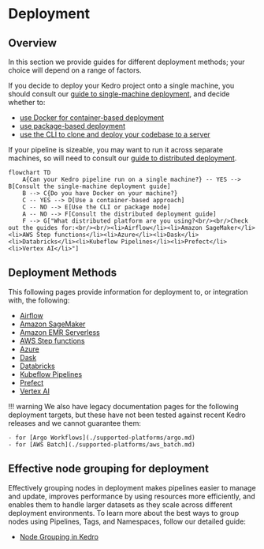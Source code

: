 # Deployment

## Overview

In this section we provide guides for different deployment methods; your choice  will depend on a range of factors.

If you decide to deploy your Kedro project onto a single machine, you should consult our [guide to single-machine deployment](single_machine.md), and decide whether to:

- [use Docker for container-based deployment](./single_machine.md#container-based)
- [use package-based deployment](./single_machine.md#package-based)
- [use the CLI to clone and deploy your codebase to a server](./single_machine.md#cli-based)

If your pipeline is sizeable, you may want to run it across separate machines, so will need to consult our [guide to distributed deployment](distributed.md).

```mermaid
flowchart TD
    A{Can your Kedro pipeline run on a single machine?} -- YES --> B[Consult the single-machine deployment guide]
    B --> C{Do you have Docker on your machine?}
    C -- YES --> D[Use a container-based approach]
    C -- NO --> E[Use the CLI or package mode]
    A -- NO --> F[Consult the distributed deployment guide]
    F --> G["What distributed platform are you using?<br/><br/>Check out the guides for:<br/><br/><li>Airflow</li><li>Amazon SageMaker</li><li>AWS Step functions</li><li>Azure</li><li>Dask</li><li>Databricks</li><li>Kubeflow Pipelines</li><li>Prefect</li><li>Vertex AI</li>"]
```

## Deployment Methods

This following pages provide information for deployment to, or integration with, the following:

- [Airflow](airflow.md)
- [Amazon SageMaker](amazon_sagemaker.md)
- [Amazon EMR Serverless](amazon_emr_serverless.md)
- [AWS Step functions](aws_step_functions.md)
- [Azure](azure.md)
- [Dask](dask.md)
- [Databricks](./databricks/index.md)
- [Kubeflow Pipelines](kubeflow.md)
- [Prefect](prefect.md)
- [Vertex AI](vertexai.md)

!!! warning
    We also have legacy documentation pages for the following deployment targets, but these have not been tested against recent Kedro releases and we cannot guarantee them:
    
    - for [Argo Workflows](./supported-platforms/argo.md)
    - for [AWS Batch](./supported-platforms/aws_batch.md)

## Effective node grouping for deployment

Effectively grouping nodes in deployment makes pipelines easier to manage and update, improves performance by using resources more efficiently, and enables them to handle larger datasets as they scale across different deployment environments. To learn more about the best ways to group nodes using Pipelines, Tags, and Namespaces, follow our detailed guide:

- [Node Grouping in Kedro](nodes_grouping.md)
